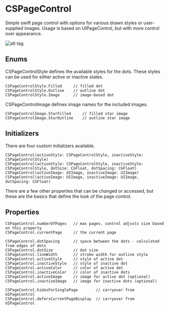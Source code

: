 # CSPageControl
Simple swift page control with options for various drawn styles or user-supplied images. Usage is based on UIPageControl, but with more control over appearance.

![alt tag](http://slowik.me/images/demo.gif)

## Enums
CSPageControlStyle defines the available styles for the dots. These styles can be used for either active or inactive states.
```
CSPageControlStyle.Filled     // filled dot
CSPageControlStyle.Outline    // outline dot
CSPageControlStyle.Image      // image-based dot
```

CSPageControlImage defines image names for the included images.
```
CSPageControlImage.StarFilled     // filled star image
CSPageControlImage.StarOutline    // outline star image
```

## Initializers
There are four custom initializers available.
```
CSPageControl(activeStyle: CSPageControlStyle, inactiveStyle: CSPageControlStyle)
CSPageControl(activeStyle: CSPageControlStyle, inactiveStyle: CSPageControlStyle, dotSize: CGFloat, dotSpacing: CGFloat)
CSPageControl(activeImage: UIImage, inactiveImage: UIImage)
CSPageControl(activeImage: UIImage, inactiveImage: UIImage, dotSpacing: CGFloat)
```
There are a few other properties that can be changed or accessed, but these are the basics that define the look of the page control.

## Properties
```
CSPageControl.numberOfPages   // max pages. control adjusts size based on this property
CSPageControl.currentPage     // the current page

CSPageControl.dotSpacing      // space between the dots - calculated from edges of dots
CSPageControl.dotSize         // dot size
CSPageControl.lineWidth       // stroke width for outline style
CSPageControl.activeStyle     // style of active dot
CSPageControl.inactiveStyle   // style of inactive dot
CSPageControl.activeColor     // color of active dot
CSPageControl.inactiveColor   // color of inactive dots
CSPageControl.activeImage     // image for active dot (optional)
CSPageControl.inactiveImage   // image for inactive dots (optional)

CSPageControl.hidesForSinglePage        // carryover from UIPageControl
CSPageControl.defersCurrentPageDisplay  // carryover from UIPageControl
```
